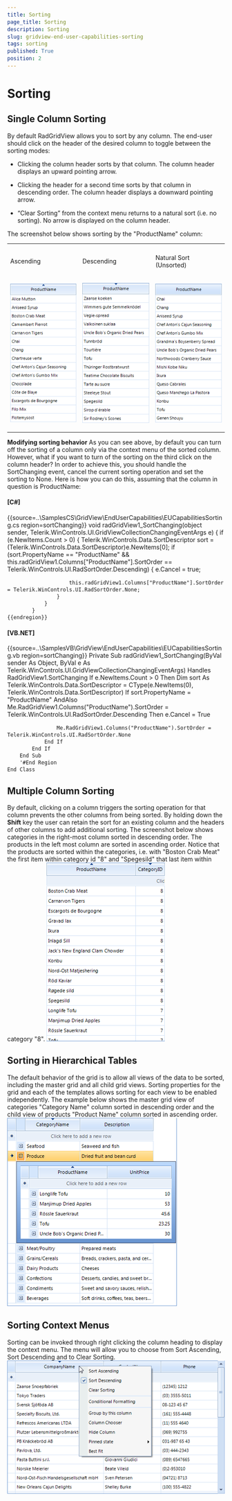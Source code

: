 ```yaml
---
title: Sorting
page_title: Sorting
description: Sorting
slug: gridview-end-user-capabilities-sorting
tags: sorting
published: True
position: 2
---
```


# Sorting



## Single Column Sorting

By default RadGridView allows you to sort by any column. The end-user should click on the header of the desired column to toggle between the sorting modes:

* Clicking the column header sorts by that column. The column header displays an upward pointing arrow.

* Clicking the header for a second time sorts by that column in descending order. The column header displays a downward pointing arrow.

* “Clear Sorting” from the context menu returns to a natural sort (i.e. no sorting). No arrow is displayed on the column header.

The screenshot below shows sorting by the "ProductName" column:
          
<table><th><tr><td>

Ascending</td><td>

Descending</td><td>

Natural Sort (Unsorted)</td></tr></th><tr><td>

![gridview-end-user-capabilities-sorting 001](images/gridview-end-user-capabilities-sorting001.png)</td><td>

![gridview-end-user-capabilities-sorting 002](images/gridview-end-user-capabilities-sorting002.png)</td><td>

![gridview-end-user-capabilities-sorting 003](images/gridview-end-user-capabilities-sorting003.png)</td></tr></table>

__Modifying sorting behavior__
          As you can see above, by default you can turn off the sorting of a column only via the 
          context menu of the sorted column. However, what if you want to turn of the sorting
          on the third click on the column header? In order to achieve this, you should handle the 
          SortChanging event, cancel the current sorting operation and set the sorting to None. Here is 
          how you can do this, assuming that the column in question is ProductName:

#### __[C#]__

{{source=..\SamplesCS\GridView\EndUserCapabilities\EUCapabilitiesSorting.cs region=sortChanging}}
	        void radGridView1_SortChanging(object sender, Telerik.WinControls.UI.GridViewCollectionChangingEventArgs e)
	        {
	            if (e.NewItems.Count > 0)
	            {
	                Telerik.WinControls.Data.SortDescriptor sort = (Telerik.WinControls.Data.SortDescriptor)e.NewItems[0];
	                if (sort.PropertyName == "ProductName" && this.radGridView1.Columns["ProductName"].SortOrder == Telerik.WinControls.UI.RadSortOrder.Descending)
	                {
	                    e.Cancel = true;
	
	                    this.radGridView1.Columns["ProductName"].SortOrder = Telerik.WinControls.UI.RadSortOrder.None;
	                }
	            }
	        }
	{{endregion}}



#### __[VB.NET]__

{{source=..\SamplesVB\GridView\EndUserCapabilities\EUCapabilitiesSorting.vb region=sortChanging}}
	    Private Sub radGridView1_SortChanging(ByVal sender As Object, ByVal e As Telerik.WinControls.UI.GridViewCollectionChangingEventArgs) Handles RadGridView1.SortChanging
	        If e.NewItems.Count > 0 Then
	            Dim sort As Telerik.WinControls.Data.SortDescriptor = CType(e.NewItems(0), Telerik.WinControls.Data.SortDescriptor)
	            If sort.PropertyName = "ProductName" AndAlso Me.RadGridView1.Columns("ProductName").SortOrder = Telerik.WinControls.UI.RadSortOrder.Descending Then
	                e.Cancel = True
	
	                Me.RadGridView1.Columns("ProductName").SortOrder = Telerik.WinControls.UI.RadSortOrder.None
	            End If
	        End If
	    End Sub
	    '#End Region
	End Class



## Multiple Column Sorting

By default, clicking on a column triggers the sorting operation for that column prevents the other columns from being sorted. By holding down the __Shift__ key the user can retain the sort for an existing column and the headers of other columns to add additional sorting.
            The screenshot below shows categories in the right-most column sorted in descending order. The products in the left most column are sorted in ascending order. Notice that the products are sorted within the categories, i.e. with "Boston Crab Meat" the first item within category id "8" and "Spegesild" that last item within category "8".
          ![gridview-end-user-capabilities-sorting 004](images/gridview-end-user-capabilities-sorting004.png)

## Sorting in Hierarchical Tables

The default behavior of the grid is to allow all views of the data to be sorted, including the master grid and all child grid views. Sorting properties for the grid and each of the templates allows sorting for each view to be enabled independently.
            The example below shows the master grid view of categories "Category Name" column sorted in descending order and the child view of products "Product Name" column sorted in ascending order.
          ![gridview-end-user-capabilities-sorting 005](images/gridview-end-user-capabilities-sorting005.png)

## Sorting Context Menus

Sorting can be invoked through right clicking the column heading to display the context menu. The menu will allow you to choose from Sort Ascending, Sort Descending and to Clear Sorting.![gridview-end-user-capabilities-sorting 006](images/gridview-end-user-capabilities-sorting006.png)
